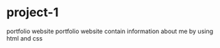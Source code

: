 # project-1
portfolio website 
portfolio website contain information about me by using html and css
